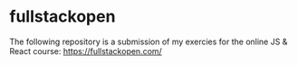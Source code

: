 # fullstackopen
The following repository is a submission of my exercies for the online JS & React course: https://fullstackopen.com/
